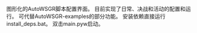 图形化的AutoWSGR脚本配置界面。
目前实现了日常、决战和活动的配置和运行。
可代替AutoWSGR-examples的部分功能。
安装依赖直接运行install_deps.bat。
双击main.pyw启动。
